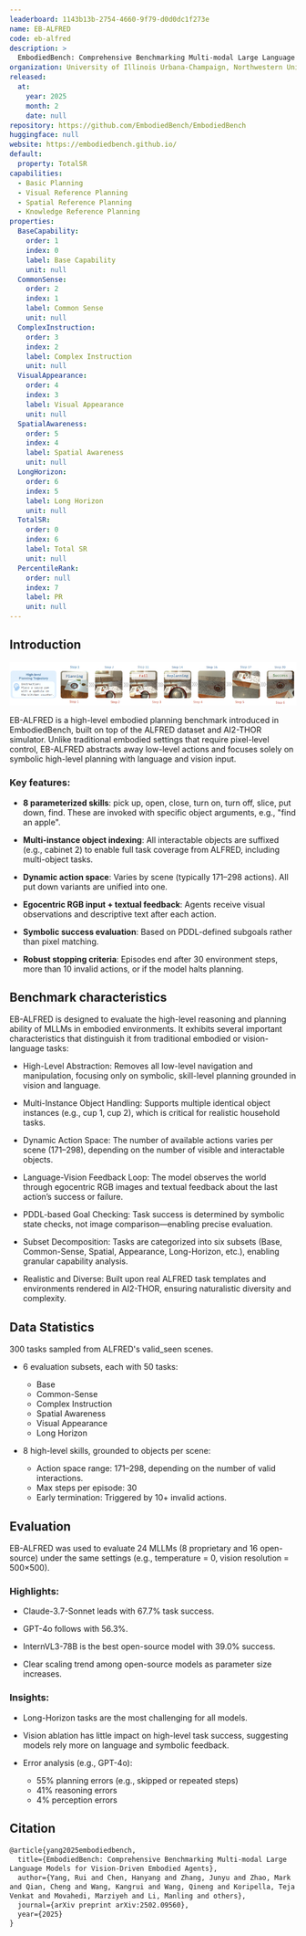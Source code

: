 ```yaml
---
leaderboard: 1143b13b-2754-4660-9f79-d0d0dc1f273e
name: EB-ALFRED
code: eb-alfred
description: >
  EmbodiedBench: Comprehensive Benchmarking Multi-modal Large Language Models for Vision-Driven Embodied Agents
organization: University of Illinois Urbana-Champaign, Northwestern University, University of Toronto, Toyota Technological Institute at Chicago
released:
  at:
    year: 2025
    month: 2
    date: null
repository: https://github.com/EmbodiedBench/EmbodiedBench
huggingface: null
website: https://embodiedbench.github.io/
default:
  property: TotalSR
capabilities:
  - Basic Planning
  - Visual Reference Planning
  - Spatial Reference Planning
  - Knowledge Reference Planning
properties:
  BaseCapability:
    order: 1
    index: 0
    label: Base Capability
    unit: null
  CommonSense:
    order: 2
    index: 1
    label: Common Sense
    unit: null
  ComplexInstruction:
    order: 3
    index: 2
    label: Complex Instruction
    unit: null
  VisualAppearance:
    order: 4
    index: 3
    label: Visual Appearance
    unit: null
  SpatialAwareness:
    order: 5
    index: 4
    label: Spatial Awareness
    unit: null
  LongHorizon:
    order: 6
    index: 5
    label: Long Horizon
    unit: null
  TotalSR:
    order: 0
    index: 6
    label: Total SR
    unit: null
  PercentileRank:
    order: null
    index: 7
    label: PR
    unit: null
---
```


## Introduction

![alt text](assets/1-1.png)

EB-ALFRED is a high-level embodied planning benchmark introduced in EmbodiedBench, built on top of the ALFRED dataset and AI2-THOR simulator. Unlike traditional embodied settings that require pixel-level control, EB-ALFRED abstracts away low-level actions and focuses solely on symbolic high-level planning with language and vision input.

### Key features:

- **8 parameterized skills**: pick up, open, close, turn on, turn off, slice, put down, find. These are invoked with specific object arguments, e.g., "find an apple".

- **Multi-instance object indexing**: All interactable objects are suffixed (e.g., cabinet 2) to enable full task coverage from ALFRED, including multi-object tasks.

- **Dynamic action space**: Varies by scene (typically 171–298 actions). All put down variants are unified into one.

- **Egocentric RGB input + textual feedback**: Agents receive visual observations and descriptive text after each action.

- **Symbolic success evaluation**: Based on PDDL-defined subgoals rather than pixel matching.

- **Robust stopping criteria**: Episodes end after 30 environment steps, more than 10 invalid actions, or if the model halts planning.

## Benchmark characteristics

EB-ALFRED is designed to evaluate the high-level reasoning and planning ability of MLLMs in embodied environments. It exhibits several important characteristics that distinguish it from traditional embodied or vision-language tasks:

- High-Level Abstraction: Removes all low-level navigation and manipulation, focusing only on symbolic, skill-level planning grounded in vision and language.

- Multi-Instance Object Handling: Supports multiple identical object instances (e.g., cup 1, cup 2), which is critical for realistic household tasks.

- Dynamic Action Space: The number of available actions varies per scene (171–298), depending on the number of visible and interactable objects.

- Language-Vision Feedback Loop: The model observes the world through egocentric RGB images and textual feedback about the last action’s success or failure.

- PDDL-based Goal Checking: Task success is determined by symbolic state checks, not image comparison—enabling precise evaluation.

- Subset Decomposition: Tasks are categorized into six subsets (Base, Common-Sense, Spatial, Appearance, Long-Horizon, etc.), enabling granular capability analysis.

- Realistic and Diverse: Built upon real ALFRED task templates and environments rendered in AI2-THOR, ensuring naturalistic diversity and complexity.

## Data Statistics

300 tasks sampled from ALFRED's valid_seen scenes.

- 6 evaluation subsets, each with 50 tasks:
  - Base
  - Common-Sense
  - Complex Instruction
  - Spatial Awareness
  - Visual Appearance
  - Long Horizon

- 8 high-level skills, grounded to objects per scene:
  - Action space range: 171–298, depending on the number of valid interactions.
  - Max steps per episode: 30
  - Early termination: Triggered by 10+ invalid actions.

## Evaluation

EB-ALFRED was used to evaluate 24 MLLMs (8 proprietary and 16 open-source) under the same settings (e.g., temperature = 0, vision resolution = 500×500).

### Highlights:

- Claude-3.7-Sonnet leads with 67.7% task success.

- GPT-4o follows with 56.3%.

- InternVL3-78B is the best open-source model with 39.0% success.

- Clear scaling trend among open-source models as parameter size increases.

### Insights:

- Long-Horizon tasks are the most challenging for all models.

- Vision ablation has little impact on high-level task success, suggesting models rely more on language and symbolic feedback.

- Error analysis (e.g., GPT-4o):
  - 55% planning errors (e.g., skipped or repeated steps)
  - 41% reasoning errors
  - 4% perception errors

## Citation

```
@article{yang2025embodiedbench,
  title={EmbodiedBench: Comprehensive Benchmarking Multi-modal Large Language Models for Vision-Driven Embodied Agents},
  author={Yang, Rui and Chen, Hanyang and Zhang, Junyu and Zhao, Mark and Qian, Cheng and Wang, Kangrui and Wang, Qineng and Koripella, Teja Venkat and Movahedi, Marziyeh and Li, Manling and others},
  journal={arXiv preprint arXiv:2502.09560},
  year={2025}
}

```
